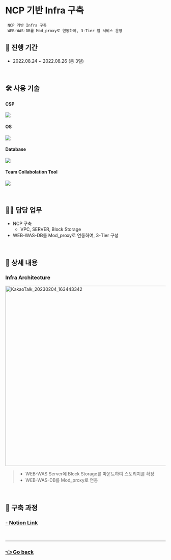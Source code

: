 # NCP 기반 Infra 구축
     NCP 기반 Infra 구축
     WEB-WAS-DB를 Mod_proxy로 연동하여, 3-Tier 웹 서비스 운영
     
## 📆 진행 기간
- 2022.08.24 ~ 2022.08.26 (총 3일) 

</br>

## 🛠 사용 기술
#### CSP
<img src="https://img.shields.io/badge/Naver NCP-03C75A?style=flat-square&logo=Naver&logoColor=white"> <!--NCP-->
#### OS
<img src="https://img.shields.io/badge/CentOS-262577?style=flat-square&logo=CentOS&logoColor=white"> <!--CentOS-->
#### Database
<img src="https://img.shields.io/badge/mysql-4479A1?style=flat-square&logo=mysql&logoColor=white"> <!--Mysql-->
#### Team Collabolation Tool
<img src="https://img.shields.io/badge/Notion-000000?style=flat-square&logo=Notion&logoColor=white"> <!--Notion-->

</br>

## 💁‍♂️ 담당 업무
- NCP 구축
    - VPC, SERVER, Block Storage
- WEB-WAS-DB를 Mod_proxy로 연동하여, 3-Tier 구성

</br>

## 📖 상세 내용 
### Infra Architecture
<img width="565" alt="KakaoTalk_20230204_163443342" src="https://user-images.githubusercontent.com/110655823/216755586-42e4b255-0610-483b-9eea-e9b62dbcc0dc.png">

>- WEB-WAS Server에 Block Storage를 마운트하여 스토리지를 확장
>- WEB-WAS-DB를 Mod_proxy로 연동

</br>

## 🔗 구축 과정
### [- Notion Link](https://awesome-bottle-5fa.notion.site/NCP-Infra-3b1ed987c42148dda228e8a03e2e9c01)

</br>

---

### [👈 Go back](https://github.com/hyunjaebok)

